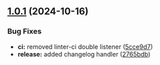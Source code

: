 ## [1.0.1](https://github.com/mahabubx7/akar/compare/v1.0.0...v1.0.1) (2024-10-16)


### Bug Fixes

* **ci:** removed linter-ci double listener ([5cce9d7](https://github.com/mahabubx7/akar/commit/5cce9d7cda18e18160c7f319e23ad60f0df7c2b1))
* **release:** added changelog handler ([2765bdb](https://github.com/mahabubx7/akar/commit/2765bdbb9158b7fe87f07861616818b841e6dc5a))
